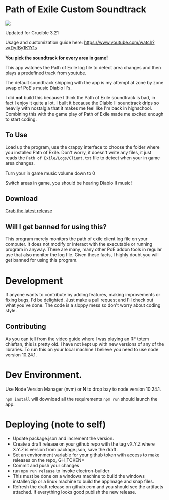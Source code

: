 # Path of Exile Custom Soundtrack

![](pietyd2.png)

Updated for Crucible 3.21

Usage and customization guide here: https://www.youtube.com/watch?v=DyfBy1K1Y1s

**You pick the soundtrack for every area in game!**

This app watches the Path of Exile log file to detect area changes and then plays a predefined track from youtube.

The default soundtrack shipping with the app is my attempt at zone by zone swap of PoE's music Diablo II's.

I did **not** build this because I think the Path of Exile soundtrack is bad, in fact I enjoy it quite a lot. I built it because the Diablo II soundtrack drips so heavily with nostalgia that it makes me feel like I'm back in highschool. Combining this with the game play of Path of Exile made me excited enough to start coding.

## To Use

Load up the program, use the crappy interface to choose the folder where you installed Path of Exile. Don't worry, it doesn't write any files, it just reads the `Path of Exile/Logs/Client.txt` file to detect when your in game area changes.

Turn your in game music volume down to 0

Switch areas in game, you should be hearing Diablo II music!

## Download

[Grab the latest release](https://github.com/jareddr/PoECustomSoundtrack/releases/latest)

## Will I get banned for using this?

This program merely monitors the path of exile client log file on your computer. It does not modify or interact with the executable or running program in anyway. There are many, many other PoE addon tools in regular use that also monitor the log file. Given these facts, I highly doubt you will get banned for using this program.

# Development

If anyone wants to contribute by adding features, making improvements or fixing bugs, I'd be delighted. Just make a pull request and I'll check out what you've done. The code is a sloppy mess so don't worry about coding style.

## Contributing

As you can tell from the video guide where I was playing an RF totem chieftan, this is pretty old. I have not kept up with new versions of any of the libraries. To run this on your local machine I believe you need to use node version 10.24.1.

# Dev Environment.

Use Node Version Manager (nvm) or N to drop bay to node version 10.24.1.

`npm install` will download all the requirements
`npm run` should launch the app.

# Deploying (note to self)

- Update package.json and increment the version.
- Create a draft release on your github repo with the tag vX.Y.Z where X.Y.Z is version from package.json, save the draft.
- Set an environment variable for your github token with access to make releases on the repo, GH_TOKEN=
- Commit and push your changes
- run `npm run release` to invoke electron-builder
- This must be done on a windows machine to build the windows installer/zip or a linux machine to build the appImage and snap files.
- Refresh the draft release on github.com and you should see the artifacts attached. If everything looks good publish the new release.
